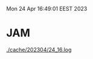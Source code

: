 Mon 24 Apr 16:49:01 EEST 2023
# JAM
<a href='./cache/202304/24_16.log'>./cache/202304/24_16.log</a>
